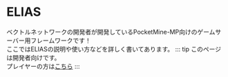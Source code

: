 # ELIAS
ベクトルネットワークの開発者が開発しているPocketMine-MP向けのゲームサーバー用フレームワークです！  
ここではELIASの説明や使い方などを詳しく書いてあります。
::: tip
このページは開発者向けです。  
プレイヤーの方は[こちら](../guide/)
:::